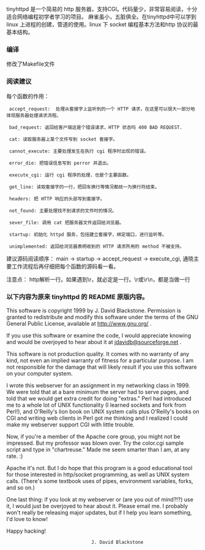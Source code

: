  
 tinyhttpd 是一个简易的 http 服务器，支持CGI。代码量少，非常容易阅读，十分适合网络编程初学者学习的项目。
 麻雀虽小，五脏俱全。在tinyhttpd中可以学到 linux 上进程的创建，管道的使用。linux 下 socket 编程基本方法和http 协议的最基本结构。

### 编译

修改了Makefile文件

### 阅读建议

每个函数的作用：

     accept_request:  处理从套接字上监听到的一个 HTTP 请求，在这里可以很大一部分地体现服务器处理请求流程。

     bad_request: 返回给客户端这是个错误请求，HTTP 状态吗 400 BAD REQUEST.

     cat: 读取服务器上某个文件写到 socket 套接字。

     cannot_execute: 主要处理发生在执行 cgi 程序时出现的错误。

     error_die: 把错误信息写到 perror 并退出。

     execute_cgi: 运行 cgi 程序的处理，也是个主要函数。

     get_line: 读取套接字的一行，把回车换行等情况都统一为换行符结束。

     headers: 把 HTTP 响应的头部写到套接字。

     not_found: 主要处理找不到请求的文件时的情况。

     sever_file: 调用 cat 把服务器文件返回给浏览器。

     startup: 初始化 httpd 服务，包括建立套接字，绑定端口，进行监听等。

     unimplemented: 返回给浏览器表明收到的 HTTP 请求所用的 method 不被支持。

建议源码阅读顺序： main -> startup -> accept_request -> execute_cgi, 通晓主要工作流程后再仔细把每个函数的源码看一看。

注意点： http解析一行。如果遇到\r，就必定是一行。\r或\r\n，都是当做一行
 
### 以下内容为原来 tinyhttpd 的 README 原版内容。

  This software is copyright 1999 by J. David Blackstone.  Permission
is granted to redistribute and modify this software under the terms of
the GNU General Public License, available at http://www.gnu.org/ .

  If you use this software or examine the code, I would appreciate
knowing and would be overjoyed to hear about it at
jdavidb@sourceforge.net .

  This software is not production quality.  It comes with no warranty
of any kind, not even an implied warranty of fitness for a particular
purpose.  I am not responsible for the damage that will likely result
if you use this software on your computer system.

  I wrote this webserver for an assignment in my networking class in
1999.  We were told that at a bare minimum the server had to serve
pages, and told that we would get extra credit for doing "extras."
Perl had introduced me to a whole lot of UNIX functionality (I learned
sockets and fork from Perl!), and O'Reilly's lion book on UNIX system
calls plus O'Reilly's books on CGI and writing web clients in Perl got
me thinking and I realized I could make my webserver support CGI with
little trouble.

  Now, if you're a member of the Apache core group, you might not be
impressed.  But my professor was blown over.  Try the color.cgi sample
script and type in "chartreuse."  Made me seem smarter than I am, at
any rate. :)

  Apache it's not.  But I do hope that this program is a good
educational tool for those interested in http/socket programming, as
well as UNIX system calls.  (There's some textbook uses of pipes,
environment variables, forks, and so on.)

  One last thing: if you look at my webserver or (are you out of
mind?!?) use it, I would just be overjoyed to hear about it.  Please
email me.  I probably won't really be releasing major updates, but if
I help you learn something, I'd love to know!

  Happy hacking!

                                   J. David Blackstone
